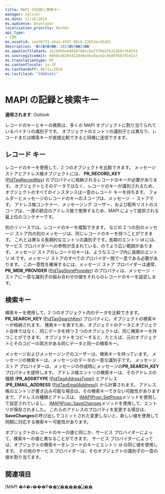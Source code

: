 ```yaml
---
title: MAPI の記録と検索キー
manager: soliver
ms.date: 11/16/2014
ms.audience: Developer
localization_priority: Normal
api_type:
- COM
ms.assetid: caa7b7f3-a5a1-4f07-98c9-22652ecd5d21
description: '�ŏI�X�V��: 2011�N7��23��'
ms.openlocfilehash: 1e1b05be64029f80ec8a7379ed7b313b9cf645fd
ms.sourcegitcommit: 9d60cd82b5413446e5bc8ace2cd689f683fb41a7
ms.translationtype: MT
ms.contentlocale: ja-JP
ms.lasthandoff: 06/11/2018
ms.locfileid: "19801431"
---
```

# <a name="mapi-record-and-search-keys"></a>MAPI の記録と検索キー

  
  
**適用されます**: Outlook 
  
レコードのキーとキーの検索は、多くの MAPI オブジェクトに割り当てられているバイナリの識別子です。 オブジェクトのエントリの識別子とは異なり、レコードまたは検索キーが直接比較できると同様に送信できます。 
  
## <a name="record-keys"></a>レコード キー

レコードのキーを使用して、2 つのオブジェクトを比較できます。 メッセージ ストアとアドレス帳オブジェクトには、 **PR_RECORD_KEY** ([PidTagRecordKey](pidtagrecordkey-canonical-property.md)) のプロパティに格納されるレコードのキーが必要があります。 オブジェクトとそのデータではなく、レコードのキーが識別されるため、オブジェクトのすべてのインスタンスは一意のレコード キーを持ちます。 フォルダーとメッセージのレコードのキーのスコープは、メッセージ ・ ストアです。 アドレス帳コンテナー、メッセージング ユーザー、および配布リストのスコープは、一連の統合のアドレス帳で使用するため、MAPI によって提供される最上位のコンテナーです。
  
別のリソースでは、レコードのキーを複製できます。 などの 2 つの別のメッセージ ストア内の別のメッセージは、同じレコードのキーを持つことができます。 これとは異なる長期的なエントリの識別子です。長期のエントリ id には、サービス プロバイダーへの参照が含まれている、のでより広い範囲があります。 メッセージ ストアのレコードのキーは、ようなスコープ内に長期のエントリ id です。メッセージ ストアのすべてのプロバイダー間で一意である必要があります。 この一意性を確保するには、メッセージ ストア プロバイダーは通常、 **PR_MDB_PROVIDER** ([PidTagStoreProvider](pidtagstoreprovider-canonical-property.md)) のプロパティは、メッセージ ・ ストアに一意な識別子の組み合わせの値をそれらのレコードのキーを設定します。
  
## <a name="search-keys"></a>検索キー

検索キーを使用して、2 つのオブジェクト内のデータを比較できます。 **PR_SEARCH_KEY** ([PidTagSearchKey](pidtagsearchkey-canonical-property.md)) プロパティに、オブジェクトの検索キーが格納されます。 検索キーを表すため、オブジェクトのデータとオブジェクト自体ではなく、同じデータを持つ 2 つのオブジェクトは、同じ検索キーを持つことができます。 オブジェクトをコピーすると、たとえば、元のオブジェクトとそのコピーの両方がある同じデータと同一の検索キー。
  
メッセージおよびメッセージングのユーザーは、検索キーを持っています。 メッセージの検索キーは、メッセージのデータの一意な識別子です。 メッセージ ストア プロバイダーは、メッセージの作成時にメッセージの**PR_SEARCH_KEY**プロパティを提供します。 アドレス帳エントリの検索キーは、そのアドレスの種類 (**PR_ADDRTYPE** ([PidTagAddressType](pidtagaddresstype-canonical-property.md))) とアドレス (**PR_EMAIL_ADDRESS** ([PidTagEmailAddress](pidtagemailaddress-canonical-property.md))) から計算されます。 アドレス帳のエントリが書き込み可能な場合は、その検索キーできない可能性がありますまで、アドレスの種類とアドレスは、 [IMAPIProp::SetProps](imapiprop-setprops.md)メソッドを使用して設定されているし、 [IMAPIProp::SaveChanges](imapiprop-savechanges.md)メソッドを使用して、エントリが保存されました。 これらのアドレスのプロパティを変更する場合は、 **SaveChanges**の呼び出しでコミットされた変更しないと、新しい値を使用して同期に対応する検索キー可能性があります。 
  
オブジェクトのレコードのキーの値と同じか、サービス プロバイダーによって、検索キーの値と異なることができます。 サービス プロバイダーによっては、オブジェクトの検索キーをレコードのキーとエントリ id の同じ値を使用します。 その他のサービス プロバイダーは、そのオブジェクトの識別子の一意の値を割り当てます。 
  
## <a name="see-also"></a>関連項目



[MAPI �A�v���P�[�V�����̊J��](mapi-application-development.md)

